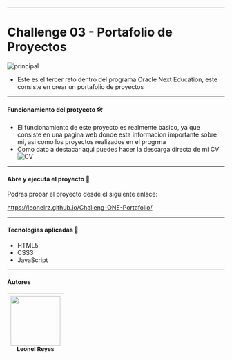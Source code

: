 ------------


# Challenge 03 - Portafolio de Proyectos

![principal](https://github.com/leonelrz/Challeng-ONE-Portafolio/assets/112590041/0c490430-bbe0-4c65-8dee-148c9b8af647)

- Este es el tercer reto dentro del programa Oracle Next Education, este consiste en crear un portafolio de proyectos
------------


#### Funcionamiento del protyecto 🛠️



- El funcionamiento de este proyecto es realmente basico, ya que consiste en una pagina web donde esta informacion importante sobre mi, asi como los proyectos realizados en el progrma
- Como dato a destacar aqui puedes hacer la descarga directa de mi CV
![CV](https://github.com/leonelrz/Challeng-ONE-Portafolio/assets/112590041/02651fbd-ce19-4346-bfc5-f6e5b7456bf6)

------------


#### Abre y ejecuta el proyecto  📂

Podras probar el proyecto desde el siguiente enlace:

https://leonelrz.github.io/Challeng-ONE-Portafolio/

------------

#### Tecnologias aplicadas 🤖

- HTML5
- CSS3
- JavaScript


------------
#### Autores 
  | [<img src="https://avatars.githubusercontent.com/u/112590041?v=4" width=115><br><sub>Leonel Reyes</sub>](https://github.com/leonelrz) |
  | :---: |
